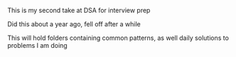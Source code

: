 This is my second take at DSA for interview prep

Did this about a year ago, fell off after a while

This will hold folders containing common patterns, as well daily solutions to problems I am doing
